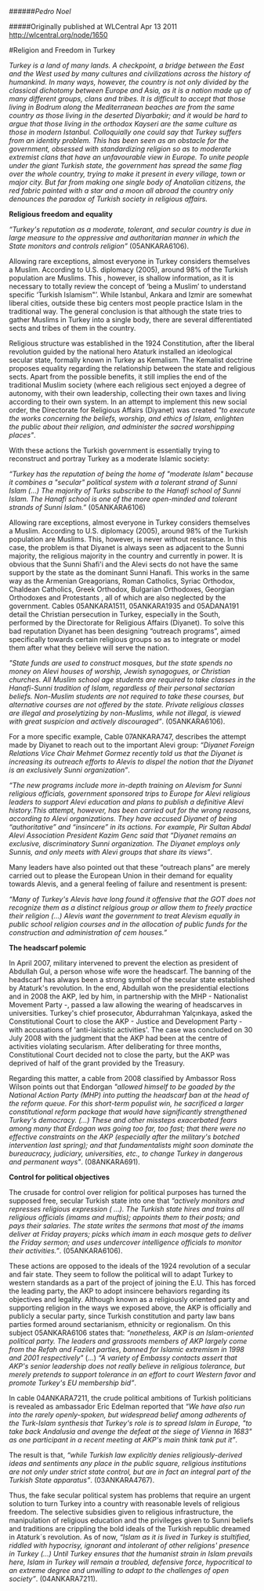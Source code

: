 ######*Pedro Noel*

#####Originally published at WLCentral Apr 13 2011 <http://wlcentral.org/node/1650>

#Religion and Freedom in Turkey

*Turkey is a land of many lands. A checkpoint, a bridge between the East and the West used by many cultures and civilizations across the history of humankind. In many ways, however, the country is not only divided by the classical dichotomy between Europe and Asia, as it is a nation made up of many different groups, clans and tribes. It is difficult to accept that those living in Bodrum along the Mediterranean beaches are from the same country as those living in the deserted Diyarbakir; and it would be hard to argue that those living in the orthodox Kayseri are the same culture as those in modern Istanbul. Colloquially one could say that Turkey suffers from an identity problem. This has been seen as an obstacle for the government, obsessed with standardizing religion so as to moderate extremist clans that have an unfavourable view in Europe. To unite people under the giant Turkish state, the government has spread the same flag over the whole country, trying to make it present in every village, town or major city. But far from making one single body of Anatolian citizens, the red fabric painted with a star and a moon all abroad the country only denounces the paradox of Turkish society in religious affairs.*


**Religious freedom and equality**

*“Turkey's reputation as a moderate, tolerant, and secular country is due in large measure to the oppressive and authoritarian manner in which the State monitors and controls religion”* (05ANKARA6106).

Allowing rare exceptions, almost everyone in Turkey considers themselves a Muslim. According to U.S. diplomacy (2005), around 98% of the Turkish population are Muslims. This , however, is shallow information, as it is necessary to totally review the concept of ‘being a Muslim’ to understand specific ‘Turkish Islamism"’. While Istanbul, Ankara and Izmir are somewhat liberal cities, outside these big centers most people practice Islam in the traditional way. The general conclusion is that although the state tries to gather Muslims in Turkey into a single body, there are several differentiated sects and tribes of them in the country.

Religious structure was established in the 1924 Constitution, after the liberal revolution guided by the national hero Ataturk installed an ideological secular state, formally known in Turkey as Kemalism. The Kemalist doctrine proposes equality regarding the relationship between the state and religious sects. Apart from the possible benefits, it still implies the end of the traditional Muslim society (where each religious sect enjoyed a degree of autonomy, with their own leadership, collecting their own taxes and living according to their own system. In an attempt to implement this new social order, the Directorate for Religious Affairs (Diyanet) was created *"to execute the works concerning the beliefs, worship, and ethics of Islam, enlighten the public about their religion, and administer the sacred worshipping places"*.

With these actions the Turkish government is essentially trying to reconstruct and portray Turkey as a moderate Islamic society:

*“Turkey has the reputation of being the home of "moderate Islam" because it combines a "secular" political system with a tolerant strand of Sunni Islam (…) The majority of Turks subscribe to the Hanafi school of Sunni Islam. The Hanafi school is one of the more open-minded and tolerant strands of Sunni Islam.”* (05ANKARA6106)

Allowing rare exceptions, almost everyone in Turkey considers themselves a Muslim. According to U.S. diplomacy (2005), around 98% of the Turkish population are Muslims. This, however, is never without resistance. In this case, the problem is that Diyanet is always seen as adjacent to the Sunni majority, the religious majority in the country and currently in power. It is obvious that the Sunni Shafi'i and the Alevi sects do not have the same support by the state as the dominant Sunni Hanafi. This works in the same way as the Armenian Greagorians, Roman Catholics, Syriac Orthodox, Chaldean Catholics, Greek Orthodox, Bulgarian Orthodoxes, Georgian Orthodoxes and Protestants , all of which are also neglected by the government. Cables 05ANKARA1511, 05ANKARA1935 and 05ADANA191 detail the Christian persecution in Turkey, especially in the South, performed by the Directorate for Religious Affairs (Diyanet). To solve this bad reputation Diyanet has been designing “outreach programs”, aimed specifically towards certain religious groups so as to integrate or model them after what they believe will serve the nation.

*"State funds are used to construct mosques, but the state spends no money on Alevi houses of worship, Jewish synagogues, or Christian churches. All Muslim school age students are required to take classes in the Hanafi-Sunni tradition of Islam, regardless of their personal sectarian beliefs. Non-Muslim students are not required to take these courses, but alternative courses are not offered by the state. Private religious classes are illegal and proselytizing by non-Muslims, while not illegal, is viewed with great suspicion and actively discouraged”*. (05ANKARA6106).

For a more specific example, Cable 07ANKARA747, describes the attempt made by Diyanet to reach out to the important Alevi group: *“Diyanet Foreign Relations Vice Chair Mehmet Gormez recently told us that the Diyanet is increasing its outreach efforts to Alevis to dispel the notion that the Diyanet is an exclusively Sunni organization”*.

*“The new programs include more in-depth training on Alevism for Sunni religious officials, government sponsored trips to Europe for Alevi religious leaders to support Alevi education and plans to publish a definitive Alevi history.This attempt, however, has been carried out for the wrong reasons, according to Alevi organizations. They have accused Diyanet of being “authoritative” and “insincere” in its actions. For example, Pir Sultan Abdal Alevi Association President Kazim Genc said that “Diyanet remains an exclusive, discriminatory Sunni organization. The Diyanet employs only Sunnis, and only meets with Alevi groups that share its views”*.

Many leaders have also pointed out that these “outreach plans” are merely carried out to please the European Union in their demand for equality towards Alevis, and a general feeling of failure and resentment is present:

*“Many of Turkey's Alevis have long found it offensive that the GOT does not recognize them as a distinct relgious group or allow them to freely practice their religion (...) Alevis want the government to treat Alevism equally in public school religion courses and in the allocation of public funds for the construction and administration of cem houses.”*

**The headscarf polemic**

In April 2007, military intervened to prevent the election as president of Abdullah Gul, a person whose wife wore the headscarf. The banning of the headscarf has always been a strong symbol of the secular state established by Ataturk's revolution. In the end, Abdullah won the presidential elections and in 2008 the AKP, led by him, in partnership with the MHP - Nationalist Movement Party -, passed a law allowing the wearing of headscarves in universities. Turkey's chief prosecutor, Abdurrahman Yalçınkaya, asked the Constitutional Court to close the AKP - Justice and Development Party - with accusations of 'anti-laicistic activities'. The case was concluded on 30 July 2008 with the judgment that the AKP had been at the centre of activities violating secularism. After deliberating for three months, Constitutional Court decided not to close the party, but the AKP was deprived of half of the grant provided by the Treasury.

Regarding this matter, a cable from 2008 classified by Ambassor Ross Wilson points out that Endorgan *"allowed himself to be goaded by the National Action Party (MHP) into putting the headscarf ban at the head of the reform queue. For this short-term populist win, he sacrificed a larger constitutional reform package that would have significantly strengthened Turkey's democracy. (...) These and other missteps exacerbated fears among many that Erdogan was going too far, too fast; that there were no effective constraints on the AKP (especially after the military's botched intervention last spring); and that fundamentalists might soon dominate the bureaucracy, judiciary, universities, etc., to change Turkey in dangerous and permanent ways"*. (08ANKARA691).

**Control for political objectives**

The crusade for control over religion for political purposes has turned the supposed free, secular Turkish state into one that *“actively monitors and represses religious expression ( …). The Turkish state hires and trains all religious officials (imams and muftis); appoints them to their posts; and pays their salaries. The state writes the sermons that most of the imams deliver at Friday prayers; picks which imam in each mosque gets to deliver the Friday sermon; and uses undercover intelligence officials to monitor their activities.”*. (05ANKARA6106).

These actions are opposed to the ideals of the 1924 revolution of a secular and fair state. They seem to follow the political will to adapt Turkey to western standards as a part of the project of joining the E.U. This has forced the leading party, the AKP to adopt insincere behaviors regarding its objectives and legality. Although known as a religiously oriented party and supporting religion in the ways we exposed above, the AKP is officially and publicly a secular party, since Turkish constitution and party law bans parties formed around sectarianism, ethnicity or regionalism. On this subject 05ANKARA6106 states that: *“nonetheless, AKP is an Islam-oriented political party. The leaders and grassroots members of AKP largely come from the Refah and Fazilet parties, banned for Islamic extremism in 1998 and 2001 respectively"* (...) *“A variety of Embassy contacts assert that AKP's senior leadership does not really believe in religious tolerance, but merely pretends to support tolerance in an effort to court Western favor and promote Turkey's EU membership bid”*.

In cable 04ANKARA7211, the crude political ambitions of Turkish politicians is revealed as ambassador Eric Edelman reported that *“We have also run into the rarely openly-spoken, but widespread belief among adherents of the Turk-Islam synthesis that Turkey's role is to spread Islam in Europe, "to take back Andalusia and avenge the defeat at the siege of Vienna in 1683" as one participant in a recent meeting at AKP's main think tank put it”*.

The result is that, *“while Turkish law explicitly denies religiously-derived ideas and sentiments any place in the public square, religious institutions are not only under strict state control, but are in fact an integral part of the Turkish State apparatus”*. (03ANKARA4767).

Thus, the fake secular political system has problems that require an urgent solution to turn Turkey into a country with reasonable levels of religious freedom. The selective subsidies given to religious infrastructure, the manipulation of religious education and the privileges given to Sunni beliefs and traditions are crippling the bold ideals of the Turkish republic dreamed in Ataturk´s revolution. As of now, *“Islam as it is lived in Turkey is stultified, riddled with hypocrisy, ignorant and intolerant of other religions' presence in Turkey (…) Until Turkey ensures that the humanist strain in Islam prevails here, Islam in Turkey will remain a troubled, defensive force, hypocritical to an extreme degree and unwilling to adapt to the challenges of open society”*. (04ANKARA7211).
